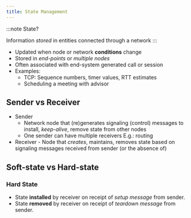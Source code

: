 ```yaml
---
title: State Management
---
```


:::note
State?

Information _stored_ in entities connected through a network
:::

- Updated when node or network **conditions** change
- Stored in _end-points_ or _multiple nodes_
- Often associated with end-system generated call or session
- Examples:
  - TCP: Sequence numbers, timer values, RTT estimates
  - Scheduling a meeting with advisor

## Sender vs Receiver

- Sender
  - Network node that (re)generates signaling (control) messages to install, _keep-alive_, remove state from other nodes
  - One sender can have multiple receivers E.g.: routing
- Receiver - Node that _creates_, maintains, removes state based on
  signaling messages received from sender (or the absence of)

## Soft-state vs Hard-state

### Hard State

- State **installed** by receiver on receipt of _setup message_ from sender.
- State **removed** by receiver on receipt of _teardown message_ from sender.
